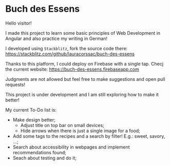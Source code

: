 # Buch des Essens

Hello visitor!

I made this project to learn some basic principles of Web Development in Angular and also practice my writing in German! 

I developed using `Stackblitz`, fork the source code there: https://stackblitz.com/github/lauracorssac/buch-des-essens

Thanks to this platform, I could deploy on Firebase with a single tap. Checj the current website: https://buch-des-essens.firebaseapp.com

Judgments are not allowed but feel free to make suggestions and open pull requests!

This project is under development and I am still exploring how to make it better! 

My current To-Do list is:

- Make design better;
    - Adjust title on top bar on small devices;
    - Hide arrows when there is just a single image for a food;
- Add some tags to the recipes and a search by filter! E.g.: sweet, savory, ...;
- Search about accessibility in webpages and implement recommendations found;
- Seach about testing and do it;
